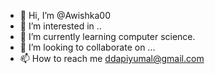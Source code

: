 - 👋 Hi, I’m @Awishka00
- 👀 I’m interested in ..
- 🌱 I’m currently learning computer science.
- 💞️ I’m looking to collaborate on ...
- 📫 How to reach me ddapiyumal@gmail.com

<!---
Awishka00/Awishka00 is a ✨ special ✨ repository because its `README.md` (this file) appears on your GitHub profile.
You can click the Preview link to take a look at your changes.
--->
